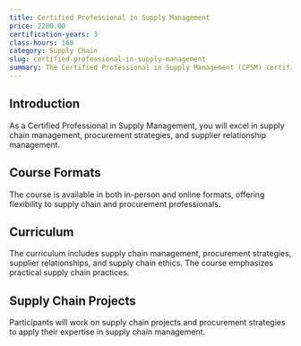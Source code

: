 ```yaml
---
title: Certified Professional in Supply Management
price: 2200.00
certification-years: 3
class-hours: 160
category: Supply Chain
slug: certified-professional-in-supply-management
summary: The Certified Professional in Supply Management (CPSM) certification is designed for professionals in supply chain and procurement roles. This comprehensive course covers supply chain management, procurement strategies, and supplier relationships. It equips candidates with the skills needed to excel in supply chain management and procurement.
---
```


## Introduction

As a Certified Professional in Supply Management, you will excel in supply chain management, procurement strategies, and supplier relationship management.

## Course Formats

The course is available in both in-person and online formats, offering flexibility to supply chain and procurement professionals.

## Curriculum

The curriculum includes supply chain management, procurement strategies, supplier relationships, and supply chain ethics. The course emphasizes practical supply chain practices.

## Supply Chain Projects

Participants will work on supply chain projects and procurement strategies to apply their expertise in supply chain management.

